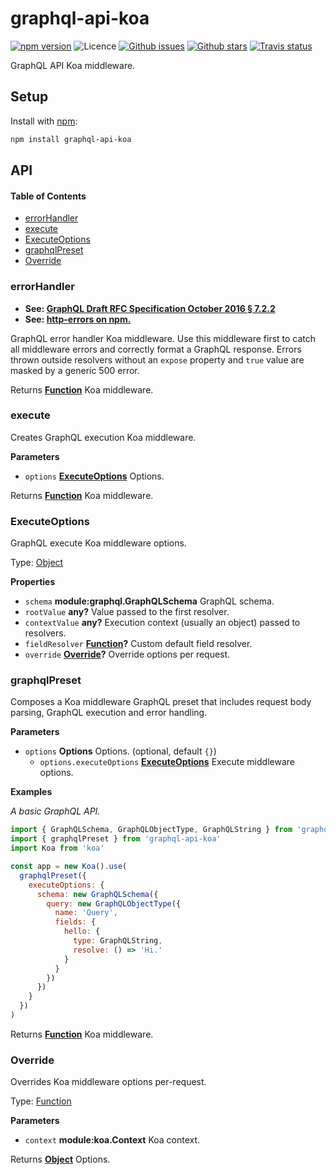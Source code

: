 # graphql-api-koa

[![npm version](https://img.shields.io/npm/v/graphql-api-koa.svg)](https://npm.im/graphql-api-koa) ![Licence](https://img.shields.io/npm/l/graphql-api-koa.svg) [![Github issues](https://img.shields.io/github/issues/jaydenseric/graphql-api-koa.svg)](https://github.com/jaydenseric/graphql-api-koa/issues) [![Github stars](https://img.shields.io/github/stars/jaydenseric/graphql-api-koa.svg)](https://github.com/jaydenseric/graphql-api-koa/stargazers) [![Travis status](https://img.shields.io/travis/jaydenseric/graphql-api-koa.svg)](https://travis-ci.org/jaydenseric/graphql-api-koa)

GraphQL API Koa middleware.

## Setup

Install with [npm](https://npmjs.com):

```sh
npm install graphql-api-koa
```

## API

<!-- Generated by documentation.js. Update this documentation by updating the source code. -->

#### Table of Contents

- [errorHandler](#errorhandler)
- [execute](#execute)
- [ExecuteOptions](#executeoptions)
- [graphqlPreset](#graphqlpreset)
- [Override](#override)

### errorHandler

- **See: [GraphQL Draft RFC Specification October 2016 § 7.2.2](http://facebook.github.io/graphql/October2016/#sec-Errors)**
- **See: [http-errors on npm.](https://npm.im/http-errors)**

GraphQL error handler Koa middleware. Use this middleware first to catch all middleware errors and correctly format a GraphQL response. Errors thrown outside resolvers without an `expose` property and `true` value are masked by a generic 500 error.

Returns **[Function](https://developer.mozilla.org/docs/Web/JavaScript/Reference/Statements/function)** Koa middleware.

### execute

Creates GraphQL execution Koa middleware.

**Parameters**

- `options` **[ExecuteOptions](#executeoptions)** Options.

Returns **[Function](https://developer.mozilla.org/docs/Web/JavaScript/Reference/Statements/function)** Koa middleware.

### ExecuteOptions

GraphQL execute Koa middleware options.

Type: [Object](https://developer.mozilla.org/docs/Web/JavaScript/Reference/Global_Objects/Object)

**Properties**

- `schema` **module:graphql.GraphQLSchema** GraphQL schema.
- `rootValue` **any?** Value passed to the first resolver.
- `contextValue` **any?** Execution context (usually an object) passed to resolvers.
- `fieldResolver` **[Function](https://developer.mozilla.org/docs/Web/JavaScript/Reference/Statements/function)?** Custom default field resolver.
- `override` **[Override](#override)?** Override options per request.

### graphqlPreset

Composes a Koa middleware GraphQL preset that includes request body parsing, GraphQL execution and error handling.

**Parameters**

- `options` **Options** Options. (optional, default `{}`)
  - `options.executeOptions` **[ExecuteOptions](#executeoptions)** Execute middleware options.

**Examples**

_A basic GraphQL API._

```javascript
import { GraphQLSchema, GraphQLObjectType, GraphQLString } from 'graphql'
import { graphqlPreset } from 'graphql-api-koa'
import Koa from 'koa'

const app = new Koa().use(
  graphqlPreset({
    executeOptions: {
      schema: new GraphQLSchema({
        query: new GraphQLObjectType({
          name: 'Query',
          fields: {
            hello: {
              type: GraphQLString,
              resolve: () => 'Hi.'
            }
          }
        })
      })
    }
  })
)
```

Returns **[Function](https://developer.mozilla.org/docs/Web/JavaScript/Reference/Statements/function)** Koa middleware.

### Override

Overrides Koa middleware options per-request.

Type: [Function](https://developer.mozilla.org/docs/Web/JavaScript/Reference/Statements/function)

**Parameters**

- `context` **module:koa.Context** Koa context.

Returns **[Object](https://developer.mozilla.org/docs/Web/JavaScript/Reference/Global_Objects/Object)** Options.
